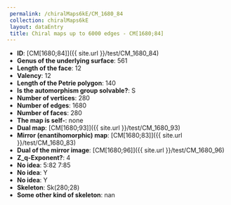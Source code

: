 ```yaml
--- 
 permalink: /chiralMaps6kE/CM_1680_84 
 collection: chiralMaps6kE
 layout: dataEntry
 title: Chiral maps up to 6000 edges - CM[1680;84]
---
```


- **ID**: [CM[1680;84]]({{ site.url }}/test/CM_1680_84)
- **Genus of the underlying surface**: 561
- **Length of the face**: 12
- **Valency**: 12
- **Length of the Petrie polygon**: 140
- **Is the automorphism group solvable?**: S
- **Number of vertices**: 280
- **Number of edges**: 1680
- **Number of faces**: 280
- **The map is self-**: none
- **Dual map**: [CM[1680;93]]({{ site.url }}/test/CM_1680_93)
- **Mirror (enantihomorphic) map**: [CM[1680;83]]({{ site.url }}/test/CM_1680_83)
- **Dual of the mirror image**: [CM[1680;96]]({{ site.url }}/test/CM_1680_96)
- **Z_q-Exponent?**: 4
- **No idea**:  5:82 7:85
- **No idea**: Y
- **No idea**: Y
- **Skeleton**: Sk(280;28)
- **Some other kind of skeleton**: nan
